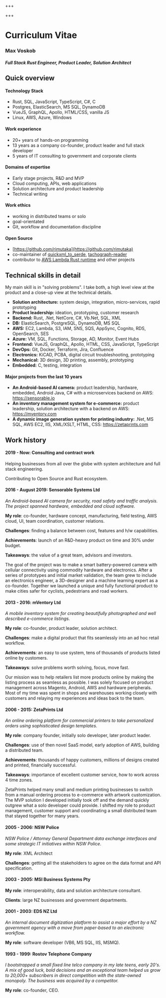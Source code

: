 +++

+++

# Curriculum Vitae

### Max Voskob
##### Full Stack Rust Engineer, Product Leader, Solution Architect

## Quick overview

#### Technology Stack

* Rust, SQL, JavaScript, TypeScript, C#, C
* Postgres, ElasticSearch, MS SQL, DynamoDB
* VueJS, GraphQL, Apollo, HTML/CSS, vanilla JS
* Linux, AWS, Azure, Windows

#### Work experience
* 20+ years of hands-on programming
* 13 years as a company co-founder, product leader and full stack developer
* 5 years of IT consulting to government and corporate clients

#### Domains of expertise
* Early stage projects, R&D and MVP
* Cloud computing, APIs, web applications
* Solution architecture and product leadership
* Technical writing

#### Work ethics

* working in distributed teams or solo
* goal-orientated
* Git, workflow and documentation discipline

#### Open Source

* [https://github.com/rimutaka](https://github.com/rimutaka)
* co-maintainer of [quickxml_to_serde](https://github.com/AlecTroemel/quickxml_to_serde), [tachograph-reader](https://github.com/jugglingcats/tachograph-reader)
* contributor to [AWS Lambda Rust runtime](https://github.com/awslabs/aws-lambda-rust-runtime) and other projects

## Technical skills in detail

My main skill is in "solving problems". I take both, a high level view at the product and a close-up view at the technical details.

* **Solution architecture:** system design, integration, micro-services, rapid prototyping
* **Product leadership:** ideation, prototyping, customer research 
* **Backend:** Rust, .Net, NetCore, C#, Vb.Net, SQL, XML
* **DB:** ElasticSearch, PostgreSQL, DynamoDB, MS SQL
* **AWS:** EC2, Lambda, S3, IAM, SNS, SQS, AppSync, Cognito, RDS, OpenSearch, SES
* **Azure:** VM, SQL, Functions, Storage, AD, Monitor, Event Hubs
* **Frontend:** VueJS, GraphQL, Apollo, HTML, CSS, JavaScript, TypeScript 
* **DevOps:** Git, Docker, Terraform, Jira, Confluence
* **Electronics:** KiCAD, PCBA, digital circuit troubleshooting, prototyping
* **Mechanical:** 3D design, 3D printing, assembly, prototyping
* **Embedded:** C, testing, integration

#### Major projects from the last 10 years

* **An Android-based AI camera:** product leadership, hardware, embedded, Android Java, C# with a microservices backend on AWS: https://sensorable.io
* **An inventory management system for e-commerce:** product leadership, solution architecture with a backend on AWS: https://mventory.com
* **A dynamic image generation system for printing industry:** .Net, MS SQL, AWS EC2, IIS, XML/XSLT, HTML, CSS: https://zetaprints.com

## Work history

#### **2019 - Now**: Consulting and contract work

Helping businesses from all over the globe with system architecture and full stack engineering.

Contributing to Open Source and Rust ecosystem.

#### **2016 - August 2019**: Sensorable Systems Ltd

*An Android-based AI camera for security, road safety and traffic analysis. The project spanned hardware, embedded and cloud software.*

**My role**: co-founder, hardware concept, manufacturing, field testing, AWS cloud, UI, team coordination, customer relations.

**Challenges**: finding a balance between cost, features and h/w capabilities.

**Achievements**: launch of an R&D-heavy product on time and 30% under budget.

**Takeaways**: the value of a great team, advisors and investors.

The goal of the project was to make a smart battery-powered camera with cellular connectivity using commodity hardware and electronics.
After a series of prototypes and initial market validation, the team grew to include an electronics engineer, a 3D-designer and a machine learning expert as a co-founder. Together we launched a unique and fully functional product to make cities safer for cyclists, pedestrians and road workers.

#### **2013 - 2016**: mVentory Ltd

*A mobile inventory system for creating beautifully photographed and well described e-commerce listings.*

**My role**: co-founder, product leader, solution architect.

**Challenges**: make a digital product that fits seamlessly into an ad hoc retail workflow.

**Achievements**: an easy to use system, tens of thousands of products listed online by customers.

**Takeaways**: solve problems worth solving, focus, move fast.

Our mission was to help retailers list more products online by making the listing process as seamless as possible. I was solely focused on product management across Magento, Android, AWS and hardware peripherals. Most of my time was spent in shops and warehouses working
closely with customers and relaying my experiences and ideas back to the team.


#### **2006 - 2015**: ZetaPrints Ltd

*An online ordering platform for commercial printers to take personalized orders using sophisticated design templates.*

**My role**: company founder, initially solo developer, later product leader.

**Challenges**: use of then novel SaaS model, early adoption of AWS, building a distributed team.

**Achievements**: thousands of happy customers, millions of designs created and printed, financially successful.

**Takeaways**: importance of excellent customer service, how to work across 4 time zones.

ZetaPrints helped many small and medium printing businesses to switch from a manual ordering process to e-commerce with artwork customization. The MVP solution I developed initially took off and the
demand quickly outgrew what a solo developer could provide. I shifted my role to product management, customer support and coordinating a small distributed team that stayed together for many years.

#### **2005 - 2006**: NSW Police

*NSW Police / Attorney General Department data exchange interfaces and some strategic IT initiatives within NSW Police.*

**My role**: XML Architect

**Challenges**: getting all the stakeholders to agree on the data format and API specification.

#### **2003 - 2005**: MSI Business Systems Pty

**My role**: interoperability, data and solution architecture consultant.

**Clients**: large NZ businesses and government departments.

#### **2001 - 2003**: EDS NZ Ltd

*An internal document digitization platform to assist a major effort by a NZ government agency with a move from paper-based to an electronic workflow.*

**My role**: software developer (VB6, MS SQL, IIS, MSMQ).

#### **1993 - 1999**: Rostov Telephone Company

*I bootstrapped a small fixed line telco company in my late teens, early 20's. A mix of good luck, bold decisions and an exceptional team helped us grow to 20,000+ subscribers in direct competition with the state-owned monopoly. The business was acquired by a competitor.*

**My role**: co-founder, CEO.
